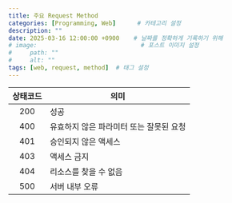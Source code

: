 ```yaml
---
title: 주요 Request Method
categories: [Programming, Web]      # 카테고리 설정
description: ""
date: 2025-03-16 12:00:00 +0900    # 날짜를 정확하게 기록하기 위해
# image:                             # 포스트 이미지 설정
#     path: ""
#     alt: ""
tags: [web, request, method]  # 태그 설정
---
```





| 상태코드 | 의미                                    |
| :------: | --------------------------------------- |
|   200    | 성공                                    |
|   400    | 유효하지 않은 파라미터 또는 잘못된 요청 |
|   401    | 승인되지 않은 액세스                    |
|   403    | 액세스 금지                             |
|   404    | 리소스를 찾을 수 없음                   |
|   500    | 서버 내부 오류                          |